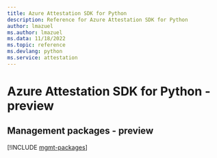 ```yaml
---
title: Azure Attestation SDK for Python
description: Reference for Azure Attestation SDK for Python
author: lmazuel
ms.author: lmazuel
ms.data: 11/18/2022
ms.topic: reference
ms.devlang: python
ms.service: attestation
---
```

# Azure Attestation SDK for Python - preview

## Management packages - preview
[!INCLUDE [mgmt-packages](attestation-mgmt-index.md)]